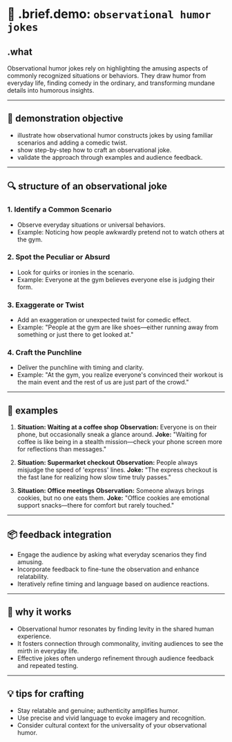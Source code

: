 # 🧩 .brief.demo: `observational humor jokes`

## .what

Observational humor jokes rely on highlighting the amusing aspects of commonly recognized situations or behaviors. They draw humor from everyday life, finding comedy in the ordinary, and transforming mundane details into humorous insights.

---

## 🎯 demonstration objective

- illustrate how observational humor constructs jokes by using familiar scenarios and adding a comedic twist.
- show step-by-step how to craft an observational joke.
- validate the approach through examples and audience feedback.

---

## 🔍 structure of an observational joke

### 1. **Identify a Common Scenario**
   - Observe everyday situations or universal behaviors.
   - Example: Noticing how people awkwardly pretend not to watch others at the gym.

### 2. **Spot the Peculiar or Absurd**
   - Look for quirks or ironies in the scenario.
   - Example: Everyone at the gym believes everyone else is judging their form.

### 3. **Exaggerate or Twist**
   - Add an exaggeration or unexpected twist for comedic effect.
   - Example: "People at the gym are like shoes—either running away from something or just there to get looked at."

### 4. **Craft the Punchline**
   - Deliver the punchline with timing and clarity.
   - Example: "At the gym, you realize everyone's convinced their workout is the main event and the rest of us are just part of the crowd."

---

## 🧩 examples

1. **Situation: Waiting at a coffee shop**
   **Observation:** Everyone is on their phone, but occasionally sneak a glance around.
   **Joke:** "Waiting for coffee is like being in a stealth mission—check your phone screen more for reflections than messages."

2. **Situation: Supermarket checkout**
   **Observation:** People always misjudge the speed of 'express' lines.
   **Joke:** "The express checkout is the fast lane for realizing how slow time truly passes."

3. **Situation: Office meetings**
   **Observation:** Someone always brings cookies, but no one eats them.
   **Joke:** "Office cookies are emotional support snacks—there for comfort but rarely touched."

---

## 📦 feedback integration

- Engage the audience by asking what everyday scenarios they find amusing.
- Incorporate feedback to fine-tune the observation and enhance relatability.
- Iteratively refine timing and language based on audience reactions.

---

## 🎯 why it works

- Observational humor resonates by finding levity in the shared human experience.
- It fosters connection through commonality, inviting audiences to see the mirth in everyday life.
- Effective jokes often undergo refinement through audience feedback and repeated testing.

---

## 💡 tips for crafting

- Stay relatable and genuine; authenticity amplifies humor.
- Use precise and vivid language to evoke imagery and recognition.
- Consider cultural context for the universality of your observational humor.

